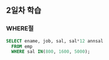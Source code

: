 ## 2일차 학습
### WHERE절

```sql
SELECT ename, job, sal, sal*12 annsal
  FROM emp 
  WHERE sal IN(800, 1600, 5000);
